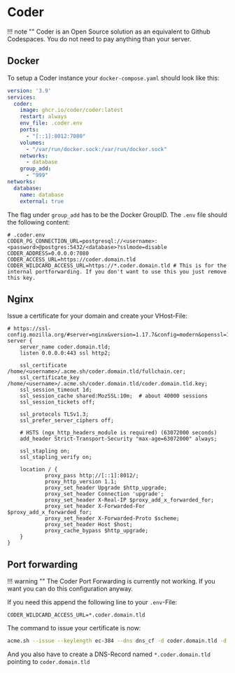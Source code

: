 # Coder

!!! note ""
	Coder is an Open Source solution as an equivalent to Github Codespaces. You do not need to pay anything than your server.
  
## Docker

To setup a Coder instance your `docker-compose.yaml` should look like this:

```yaml
version: '3.9'
services:
  coder:
    image: ghcr.io/coder/coder:latest
    restart: always
    env_file: .coder.env
    ports:
      - "[::1]:8012:7080"
    volumes:
      - "/var/run/docker.sock:/var/run/docker.sock"
    networks:
      - database
    group_add:
      - "999"
networks:
  database:
    name: database
    external: true
```

The flag under `group_add` has to be the Docker GroupID. The `.env` file should the following content:

```
# .coder.env
CODER_PG_CONNECTION_URL=postgresql://<username>:<password>@postgres:5432/<database>?sslmode=disable
CODER_ADDRESS=0.0.0.0:7080
CODER_ACCESS_URL=https://coder.domain.tld
CODER_WILDCARD_ACCESS_URL=https://*.coder.domain.tld # This is for the internal portforwarding. If you don't want to use this you just remove this key.
```

## Nginx

Issue a certificate for your domain and create your VHost-File:

```nginx
# https://ssl-config.mozilla.org/#server=nginx&version=1.17.7&config=modern&openssl=1.1.1d&guideline=5.6
server {
    server_name coder.domain.tld;
    listen 0.0.0.0:443 ssl http2;

    ssl_certificate /home/<username>/.acme.sh/coder.domain.tld/fullchain.cer;
    ssl_certificate_key /home/<username>/.acme.sh/coder.domain.tld/coder.domain.tld.key;
    ssl_session_timeout 1d;
    ssl_session_cache shared:MozSSL:10m;  # about 40000 sessions
    ssl_session_tickets off;

    ssl_protocols TLSv1.3;
    ssl_prefer_server_ciphers off;

    # HSTS (ngx_http_headers_module is required) (63072000 seconds)
    add_header Strict-Transport-Security "max-age=63072000" always;

    ssl_stapling on;
    ssl_stapling_verify on;

    location / {
            proxy_pass http://[::1]:8012/;
            proxy_http_version 1.1;
            proxy_set_header Upgrade $http_upgrade;
            proxy_set_header Connection 'upgrade';
            proxy_set_header X-Real-IP $proxy_add_x_forwarded_for;
            proxy_set_header X-Forwarded-For $proxy_add_x_forwarded_for;
            proxy_set_header X-Forwarded-Proto $scheme;
            proxy_set_header Host $host;
            proxy_cache_bypass $http_upgrade;
    }
} 
```

## Port forwarding

!!! warning ""
	The Coder Port Forwarding is currently not working. If you want you can do this configuration anyway.

If you need this append the following line to your `.env`-File:

```
CODER_WILDCARD_ACCESS_URL=*.coder.domain.tld
```

The command to issue your certificate is now:

```sh
acme.sh --issue --keylength ec-384 --dns dns_cf -d coder.domain.tld -d *.coder.domain.tld
```

And you also have to create a DNS-Record named `*.coder.domain.tld` pointing to `coder.domain.tld`
